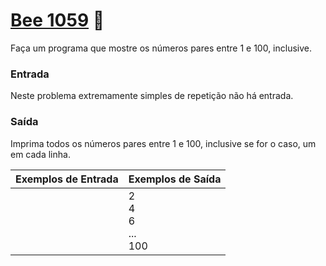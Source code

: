 # <a href="https://www.beecrowd.com.br/judge/pt/problems/view/1059"> Bee 1059</a> 🐝

Faça um programa que mostre os números pares entre 1 e 100, inclusive.

### Entrada
Neste problema extremamente simples de repetição não há entrada.

### Saída
Imprima todos os números pares entre 1 e 100, inclusive se for o caso, um em cada linha.


| Exemplos de Entrada | Exemplos de Saída|
|---| ---|
| | 2<br>4<br>6<br>...<br>100|



